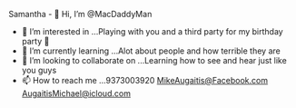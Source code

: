 Samantha - 👋 Hi, I’m @MacDaddyMan
- 👀 I’m interested in ...Playing with you and a third party for my birthday party 🎉 
- 🌱 I’m currently learning ...Alot about people and how terrible they are 
- 💞️ I’m looking to collaborate on ...Learning how to see and hear just like you guys 
- 📫 How to reach me ...9373003920 MikeAugaitis@Facebook.com AugaitisMichael@icloud.com

<!---
MacDaddyMan/MacDaddyMan is a ✨ special ✨ repository because its `README.md` (this file) appears on your GitHub profile.
You can click the Preview link to take a look at your changes.
--->
